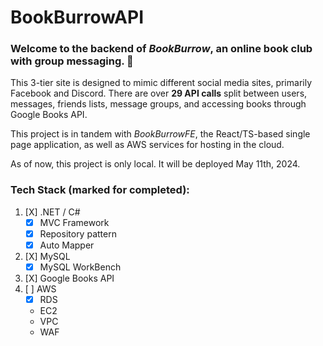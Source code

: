 # BookBurrowAPI
### Welcome to the backend of *BookBurrow*, an online book club with group messaging. 📖

This 3-tier site is designed to mimic different social media sites, primarily Facebook and Discord. There are over **29 API calls** split between users, messages, friends lists, message groups, and accessing books through Google Books API. 

This project is in tandem with *BookBurrowFE*, the React/TS-based single page application, as well as AWS services for hosting in the cloud. 

As of now, this project is only local. It will be deployed May 11th, 2024.
### Tech Stack (marked for completed):
1. [X] .NET / C#
   - [X] MVC Framework
   - [X] Repository pattern
   - [X] Auto Mapper
2. [X] MySQL
   - [X] MySQL WorkBench 
3. [X] Google Books API
4. [ ] AWS
   - [X] RDS
   - EC2
   - VPC
   - WAF

